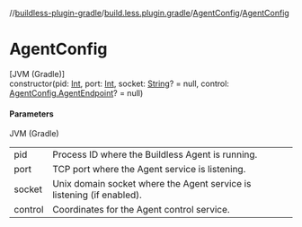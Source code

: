 //[buildless-plugin-gradle](../../../index.md)/[build.less.plugin.gradle](../index.md)/[AgentConfig](index.md)/[AgentConfig](-agent-config.md)

# AgentConfig

[JVM (Gradle)]\
constructor(pid: [Int](https://kotlinlang.org/api/latest/jvm/stdlib/kotlin/-int/index.html), port: [Int](https://kotlinlang.org/api/latest/jvm/stdlib/kotlin/-int/index.html), socket: [String](https://kotlinlang.org/api/latest/jvm/stdlib/kotlin/-string/index.html)? = null, control: [AgentConfig.AgentEndpoint](-agent-endpoint/index.md)? = null)

#### Parameters

JVM (Gradle)

| | |
|---|---|
| pid | Process ID where the Buildless Agent is running. |
| port | TCP port where the Agent service is listening. |
| socket | Unix domain socket where the Agent service is listening (if enabled). |
| control | Coordinates for the Agent control service. |
